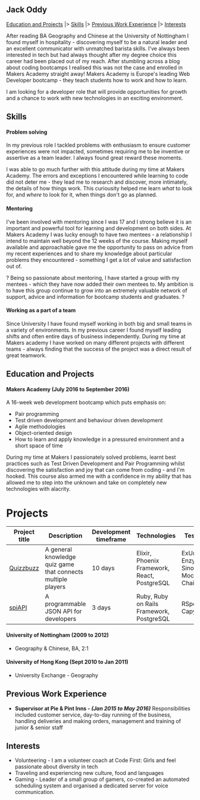 ## Jack Oddy

 [Education and Projects](#education) |> [Skills](#skills) |> [Previous Work Experience](#experience) |> [Interests](#interests)

After reading BA Geography and Chinese at the University of Nottingham I found myself in hospitality - discovering myself to be a natural leader and an excellent communicator with unmatched barista skills. I've always been interested in tech but had always thought after my degree choice this career had been placed out of my reach. After stumbling across a blog about coding bootcamps I realised this was not the case and enrolled in Makers Academy straight away! Makers Academy is Europe's leading Web Developer bootcamp - they teach students how to work and how to learn.

I am looking for a developer role that will provide opportunities for growth and a chance to work with new technologies in an exciting environment.

## <a name="skills">Skills</a>


#### Problem solving

In my previous role I tackled problems with enthusiasm to ensure customer experiences were not impacted, sometimes requiring me to be inventive or assertive as a team leader. I always found great reward these moments.

I was able to go much further with this attitude during my time at Makers Academy. The errors and exceptions I encountered while learning to code did not deter me - they lead me to research and discover, more intimately, the details of how things work. This curiousity helped me learn _what_ to look for, and _where_ to look for it, when things don't go as planned.


#### Mentoring

I've been involved with mentoring since I was 17 and I strong believe it is an important and powerful tool for learning and development on both sides. At Makers Academy I was lucky enough to have two mentees - a relationship I intend to maintain well beyond the 12 weeks of the course. Making myself available and approachable gave me the opportunity to pass on advice from my recent experiences and to share my knowledge about particular problems they encountered - something I get a lot of value and satisfaction out of.

?
Being so passionate about mentoring, I have started a group with my mentees - which they have now added their own mentees to. My ambition is to have this group continue to grow into an extremely valuable network of support, advice and information for bootcamp students and graduates.
?


#### Working as a part of a team

Since University I have found myself working in both big and small teams in a variety of environments. In my previous career I found myself leading shifts and often entire days of business independently. During my time at Makers academy I have worked on many different projects with different teams - always finding that the success of the project was a direct result of great teamwork.


## <a name="education">Education and Projects</a>

#### Makers Academy (July 2016 to September 2016)

A 16-week web development bootcamp which puts emphasis on:
- Pair programming
- Test driven development and behaviour driven development
- Agile methodologies
- Object-oriented design
- How to learn and apply knowledge in a pressured environment and a short space of time

During my time at Makers I passionately solved problems, learnt best practices such as Test Driven Development and Pair Programming whilst discovering the satisfaction and joy that can come from coding - and I'm hooked. This course also armed me with a confidence in my ability that has allowed me to step into the unknown and take on completely new technologies with alacrity.

# Projects

Project title  | Description  									| Development timeframe | Technologies | Testing
------------- | ------------------------------	| ------------- |------------- |---------
[Quizzbuzz](https://github.com/quizzbuzz/quizzbuzz/)| A general knowledge quiz game that connects multiple players | 10 days | Elixir, Phoenix Framework, React, PostgreSQL| ExUnit, Enzyme, Sinon, Mocha, Chai
[spiAPI](https://github.com/spyAPI/spyAPI) | A programmable JSON API for developers| 3 days | Ruby, Ruby on Rails Framework, PostgreSQL | RSpec, Capybara



#### University of Nottingham (2009 to 2012)

- Geography & Chinese, BA, 2:1

#### University of Hong Kong (Sept 2010 to Jan 2011)

- University Exchange - Geography

## <a name="experience">Previous Work Experience</a>

- **Supervisor at Pie & Pint Inns - _(Jan 2015 to May 2016)_**
Responsibilities included customer service, day-to-day running of the business, handling deliveries and making orders, management and training of junior & senior staff

## <a name="interests">Interests</a>
- Volunteering - I am a volunteer coach at Code First: Girls and feel passionate about diversity in tech
- Traveling and experiencing new culture, food and languages
- Gaming - Leader of a small group of gamers, co-created an automated scheduling system and organised a dedicated server for voice communication.
